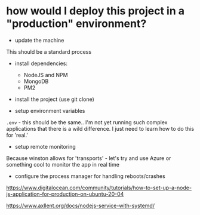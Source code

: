 # how would I deploy this project in a "production" environment?

 - update the machine

This should be a standard process

 - install dependencies:
    - NodeJS and NPM
    - MongoDB
    - PM2

 - install the project (use git clone)

 - setup environment variables

`.env` - this should be the same.. I'm not yet running such complex applications that there is a wild difference.  I just need to learn how to do this for 'real.'

 - setup remote monitoring

Because winston allows for 'transports' - let's try and use Azure or something cool to monitor the app in real time

 - configure the process manager for handling reboots/crashes

https://www.digitalocean.com/community/tutorials/how-to-set-up-a-node-js-application-for-production-on-ubuntu-20-04

https://www.axllent.org/docs/nodejs-service-with-systemd/
